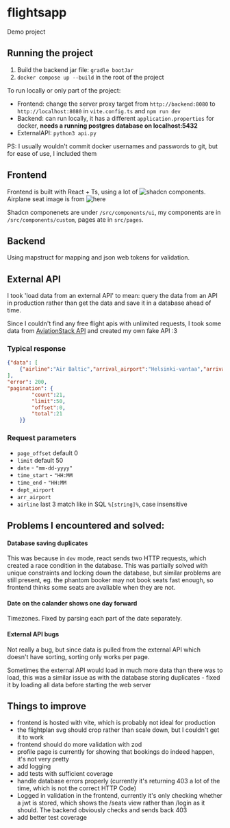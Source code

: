 # flightsapp

Demo project

## Running the project

1. Build the backend jar file: `gradle bootJar`
2. `docker compose up --build` in the root of the project

To run locally or only part of the project:
- Frontend: change the server proxy target from `http://backend:8080` to `http://localhost:8080` in `vite.config.ts` and `npm run dev`
- Backend: can run locally, it has a different `application.properties` for docker, **needs a running postgres database on localhost:5432**
- ExternalAPI: `python3 api.py`

PS: I usually wouldn't commit docker usernames and passwords to git, but for ease of use, I included them

## Frontend

Frontend is built with React + Ts, using a lot of ![shadcn](https://ui.shadcn.com/) components. Airplane seat image is from ![here](https://www.flyporter.com/en-ca/travel-information/inflight/seat-maps)

Shadcn componenets are under `/src/components/ui`, my components are in `/src/components/custom`, pages ate in `src/pages`.

## Backend

Using mapstruct for mapping and json web tokens for validation.


## External API

I took 'load data from an external API' to mean: query the data from an API in production rather than get the data and save it in a database ahead of time.

Since I couldn't find any free flight apis with unlimited requests, I took some data from [AviationStack API](https://aviationstack.com/documentation) and created my own fake API :3

### Typical response
```json
{"data": [
    {"airline":"Air Baltic","arrival_airport":"Helsinki-vantaa","arrival_time":"2025-03-24T08:00:00+00:00","departure_airport":"Riga International","departure_time":"2025-03-24T07:00:00+00:00","flight_date":"2025-03-24"},...
],
"error": 200,
"pagination": {
        "count":21,
        "limit":50,
        "offset":0,
        "total":21
    }}
```

### Request parameters
- `page_offset` default 0
- `limit` default 50
- `date` - `"mm-dd-yyyy"`
- `time_start` - `"HH:MM`
- `time_end` - `"HH:MM`
- `dept_airport`
- `arr_airport`
- `airline` last 3 match like in SQL `%[string]%`, case insensitive


## Problems I encountered and solved:

#### Database saving duplicates

This was because in `dev` mode, react sends two HTTP requests, which created a race condition in the database. This was partially solved with unique constraints and locking down the database, but similar problems are still present, eg. the phantom booker may not book seats fast enough, so frontend thinks some seats are avaliable when they are not. 

#### Date on the calander shows one day forward

Timezones. Fixed by parsing each part of the date separately.

#### External API bugs

Not really a bug, but since data is pulled from the external API which doesn't have sorting, sorting only works per page.

Sometimes the external API would load in much more data than there was to load, this was a similar issue as with the database storing duplicates - fixed it by loading all data before starting the web server

## Things to improve

- frontend is hosted with vite, which is probably not ideal for production
- the flightplan svg should crop rather than scale down, but I couldn't get it to work
- frontend should do more validation with zod
- profile page is currently for showing that bookings do indeed happen, it's not very pretty
- add logging
- add tests with sufficient coverage
- handle database errors properly (currently it's returning 403 a lot of the time, which is not the correct HTTP Code)
- Logged in validation in the frontend, currently it's only checking whether a jwt is stored, which shows the /seats view rather than /login as it should. The backend obviously checks and sends back 403
- add better test coverage
